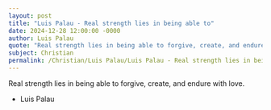 ```yaml
---
layout: post
title: "Luis Palau - Real strength lies in being able to"
date: 2024-12-28 12:00:00 -0000
author: Luis Palau
quote: "Real strength lies in being able to forgive, create, and endure with love."
subject: Christian
permalink: /Christian/Luis Palau/Luis Palau - Real strength lies in being able to
---
```


Real strength lies in being able to forgive, create, and endure with love.

- Luis Palau

